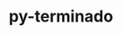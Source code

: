 ---
title: "py-terminado"
layout: cache
categories: [package, develop]
meta: {"compilers": ["none"], "num_specs": 43, "num_specs_by_stack": {"data-vis-sdk": 9, "e4s": 16, "e4s-neoverse-v2": 18, "root": 43}, "oss": ["ubuntu20.04", "ubuntu22.04"], "platforms": ["linux"], "stacks": ["data-vis-sdk", "e4s", "e4s-neoverse-v2", "root"], "targets": ["neoverse_v2", "x86_64_v3"], "versions": ["0.17.1"]}
spec_details: [{"compiler": "none", "hash": "2jpo4rlg2agrqvvx5vp7en4yaothruye", "os": "ubuntu22.04", "platform": "linux", "size": "-", "stacks": ["e4s-neoverse-v2", "root"], "target": "neoverse_v2", "variants": ["build_system=python_pip"], "versions": ["0.17.1"]}, {"compiler": "none", "hash": "2mlf3pixzrwe5knr77jkvgom76kdtdpf", "os": "ubuntu22.04", "platform": "linux", "size": "-", "stacks": ["e4s-neoverse-v2", "root"], "target": "neoverse_v2", "variants": ["build_system=python_pip"], "versions": ["0.17.1"]}, {"compiler": "none", "hash": "3kxrhtsyvzc6fii67cqig4j5bdefm2ci", "os": "ubuntu20.04", "platform": "linux", "size": "-", "stacks": ["data-vis-sdk", "root"], "target": "x86_64_v3", "variants": ["build_system=python_pip"], "versions": ["0.17.1"]}, {"compiler": "none", "hash": "4jdl6p3lyf4ytav3t4b2t7cxew6zxjtq", "os": "ubuntu22.04", "platform": "linux", "size": "-", "stacks": ["e4s-neoverse-v2", "root"], "target": "neoverse_v2", "variants": ["build_system=python_pip"], "versions": ["0.17.1"]}, {"compiler": "none", "hash": "4p53pgip5md2yxjnwjl2cbst3c5kpbre", "os": "ubuntu22.04", "platform": "linux", "size": "-", "stacks": ["e4s", "root"], "target": "x86_64_v3", "variants": ["build_system=python_pip"], "versions": ["0.17.1"]}, {"compiler": "none", "hash": "5oiana2ulpkffbcuamlwy6yyo3w5nu5p", "os": "ubuntu22.04", "platform": "linux", "size": "-", "stacks": ["e4s", "root"], "target": "x86_64_v3", "variants": ["build_system=python_pip"], "versions": ["0.17.1"]}, {"compiler": "none", "hash": "63m7nkmbgn5ahfifqxf3n553wea74jux", "os": "ubuntu22.04", "platform": "linux", "size": "-", "stacks": ["e4s-neoverse-v2", "root"], "target": "neoverse_v2", "variants": ["build_system=python_pip"], "versions": ["0.17.1"]}, {"compiler": "none", "hash": "7p47exp52wau4iwju7chj33t6sy2g2zq", "os": "ubuntu20.04", "platform": "linux", "size": "-", "stacks": ["data-vis-sdk", "root"], "target": "x86_64_v3", "variants": ["build_system=python_pip"], "versions": ["0.17.1"]}, {"compiler": "none", "hash": "boypwrlufu2wkvg77hqo4auiqmy5ult3", "os": "ubuntu22.04", "platform": "linux", "size": "-", "stacks": ["e4s", "root"], "target": "x86_64_v3", "variants": ["build_system=python_pip"], "versions": ["0.17.1"]}, {"compiler": "none", "hash": "c6wmhwsoflufkourjszlguj3c26qtk6r", "os": "ubuntu22.04", "platform": "linux", "size": "-", "stacks": ["e4s", "root"], "target": "x86_64_v3", "variants": ["build_system=python_pip"], "versions": ["0.17.1"]}, {"compiler": "none", "hash": "cq5xrvtsndz62hclz6likmrmrfutpvac", "os": "ubuntu22.04", "platform": "linux", "size": "-", "stacks": ["e4s", "root"], "target": "x86_64_v3", "variants": ["build_system=python_pip"], "versions": ["0.17.1"]}, {"compiler": "none", "hash": "cyoolzoi7ruig6bfvoj7ecec5nkaoc73", "os": "ubuntu22.04", "platform": "linux", "size": "-", "stacks": ["e4s", "root"], "target": "x86_64_v3", "variants": ["build_system=python_pip"], "versions": ["0.17.1"]}, {"compiler": "none", "hash": "e7tx2oiheldeiu53qrmzzfcbrdcgqsbd", "os": "ubuntu22.04", "platform": "linux", "size": "-", "stacks": ["e4s-neoverse-v2", "root"], "target": "neoverse_v2", "variants": ["build_system=python_pip"], "versions": ["0.17.1"]}, {"compiler": "none", "hash": "gnxxj26unnxjim7ylj2gqzlm7x5ifeb4", "os": "ubuntu22.04", "platform": "linux", "size": "-", "stacks": ["e4s-neoverse-v2", "root"], "target": "neoverse_v2", "variants": ["build_system=python_pip"], "versions": ["0.17.1"]}, {"compiler": "none", "hash": "gxywawekdw2imc4pqlsecibnc2icu7hs", "os": "ubuntu22.04", "platform": "linux", "size": "-", "stacks": ["e4s", "root"], "target": "x86_64_v3", "variants": ["build_system=python_pip"], "versions": ["0.17.1"]}, {"compiler": "none", "hash": "homah3e4tqx5yi4vdbz2r6rq4bf4pqzx", "os": "ubuntu22.04", "platform": "linux", "size": "-", "stacks": ["e4s-neoverse-v2", "root"], "target": "neoverse_v2", "variants": ["build_system=python_pip"], "versions": ["0.17.1"]}, {"compiler": "none", "hash": "huv3w6np5kgphchw56warhiaihuyyuda", "os": "ubuntu22.04", "platform": "linux", "size": "-", "stacks": ["e4s", "root"], "target": "x86_64_v3", "variants": ["build_system=python_pip"], "versions": ["0.17.1"]}, {"compiler": "none", "hash": "ionvlkeycka2mbqnmwkelbh6zsm2ge75", "os": "ubuntu22.04", "platform": "linux", "size": "-", "stacks": ["e4s", "root"], "target": "x86_64_v3", "variants": ["build_system=python_pip"], "versions": ["0.17.1"]}, {"compiler": "none", "hash": "ixzq665d4rb22aizoawg26btuov3mtyi", "os": "ubuntu20.04", "platform": "linux", "size": "-", "stacks": ["data-vis-sdk", "root"], "target": "x86_64_v3", "variants": ["build_system=python_pip"], "versions": ["0.17.1"]}, {"compiler": "none", "hash": "j6kifouookzhhrnow6kxobzew2tyf5dl", "os": "ubuntu22.04", "platform": "linux", "size": "-", "stacks": ["e4s-neoverse-v2", "root"], "target": "neoverse_v2", "variants": ["build_system=python_pip"], "versions": ["0.17.1"]}, {"compiler": "none", "hash": "jcpwb3fd2u3a6wokrv3rlxxaztihyvq6", "os": "ubuntu20.04", "platform": "linux", "size": "-", "stacks": ["data-vis-sdk", "root"], "target": "x86_64_v3", "variants": ["build_system=python_pip"], "versions": ["0.17.1"]}, {"compiler": "none", "hash": "jvdh5cmca7vlunewibmws4xtmpctxqxy", "os": "ubuntu22.04", "platform": "linux", "size": "-", "stacks": ["e4s", "root"], "target": "x86_64_v3", "variants": ["build_system=python_pip"], "versions": ["0.17.1"]}, {"compiler": "none", "hash": "koe44by47cgjsvft2tkuuyombxyek64e", "os": "ubuntu20.04", "platform": "linux", "size": "-", "stacks": ["data-vis-sdk", "root"], "target": "x86_64_v3", "variants": ["build_system=python_pip"], "versions": ["0.17.1"]}, {"compiler": "none", "hash": "lcgmgvfuowvb7i6pgkrdlvyiadum3e2h", "os": "ubuntu22.04", "platform": "linux", "size": "-", "stacks": ["e4s", "root"], "target": "x86_64_v3", "variants": ["build_system=python_pip"], "versions": ["0.17.1"]}, {"compiler": "none", "hash": "n6hff347sgindlyudxwcmq4sgasfozl3", "os": "ubuntu22.04", "platform": "linux", "size": "-", "stacks": ["e4s", "root"], "target": "x86_64_v3", "variants": ["build_system=python_pip"], "versions": ["0.17.1"]}, {"compiler": "none", "hash": "ncdscxjs6jftipodh5gjz6a6ny54ry7t", "os": "ubuntu22.04", "platform": "linux", "size": "-", "stacks": ["e4s", "root"], "target": "x86_64_v3", "variants": ["build_system=python_pip"], "versions": ["0.17.1"]}, {"compiler": "none", "hash": "niajk3lu4hbyva4g5slntgi5xp23wfcd", "os": "ubuntu20.04", "platform": "linux", "size": "-", "stacks": ["data-vis-sdk", "root"], "target": "x86_64_v3", "variants": ["build_system=python_pip"], "versions": ["0.17.1"]}, {"compiler": "none", "hash": "nyv7bvpubovife7bvbhwd5mfqlmwrnlg", "os": "ubuntu22.04", "platform": "linux", "size": "-", "stacks": ["e4s-neoverse-v2", "root"], "target": "neoverse_v2", "variants": ["build_system=python_pip"], "versions": ["0.17.1"]}, {"compiler": "none", "hash": "o4edudc5ez6cguej6az7nswpxmzpjdvg", "os": "ubuntu22.04", "platform": "linux", "size": "-", "stacks": ["e4s-neoverse-v2", "root"], "target": "neoverse_v2", "variants": ["build_system=python_pip"], "versions": ["0.17.1"]}, {"compiler": "none", "hash": "oipjg76pbdaiuu3kqdiwjph573b6srnt", "os": "ubuntu22.04", "platform": "linux", "size": "-", "stacks": ["e4s-neoverse-v2", "root"], "target": "neoverse_v2", "variants": ["build_system=python_pip"], "versions": ["0.17.1"]}, {"compiler": "none", "hash": "okocr43t3afyqmycxn5uygx43yfydzqz", "os": "ubuntu22.04", "platform": "linux", "size": "-", "stacks": ["e4s", "root"], "target": "x86_64_v3", "variants": ["build_system=python_pip"], "versions": ["0.17.1"]}, {"compiler": "none", "hash": "qyfhgpqk3kujuuxqegozd2fhrrtuokhh", "os": "ubuntu22.04", "platform": "linux", "size": "-", "stacks": ["e4s-neoverse-v2", "root"], "target": "neoverse_v2", "variants": ["build_system=python_pip"], "versions": ["0.17.1"]}, {"compiler": "none", "hash": "r4p4zkzkmm4wbllpnmabdp42r53dhkp6", "os": "ubuntu20.04", "platform": "linux", "size": "-", "stacks": ["data-vis-sdk", "root"], "target": "x86_64_v3", "variants": ["build_system=python_pip"], "versions": ["0.17.1"]}, {"compiler": "none", "hash": "sepuwgrsqkun7ylwvvdikt7n2jwprnan", "os": "ubuntu22.04", "platform": "linux", "size": "-", "stacks": ["e4s-neoverse-v2", "root"], "target": "neoverse_v2", "variants": ["build_system=python_pip"], "versions": ["0.17.1"]}, {"compiler": "none", "hash": "tmdjh4papz2egbe7bnkxpkuuqijqybvv", "os": "ubuntu22.04", "platform": "linux", "size": "-", "stacks": ["e4s", "root"], "target": "x86_64_v3", "variants": ["build_system=python_pip"], "versions": ["0.17.1"]}, {"compiler": "none", "hash": "tu64pfqjwbg4p4er2okmhyox654a655l", "os": "ubuntu22.04", "platform": "linux", "size": "-", "stacks": ["e4s", "root"], "target": "x86_64_v3", "variants": ["build_system=python_pip"], "versions": ["0.17.1"]}, {"compiler": "none", "hash": "vcycl2dxhkpdauvmgq7zhksyxbqxv4jk", "os": "ubuntu20.04", "platform": "linux", "size": "-", "stacks": ["data-vis-sdk", "root"], "target": "x86_64_v3", "variants": ["build_system=python_pip"], "versions": ["0.17.1"]}, {"compiler": "none", "hash": "wbdtaq4prfo2golfhmgzr55xtmzmolkt", "os": "ubuntu22.04", "platform": "linux", "size": "-", "stacks": ["e4s-neoverse-v2", "root"], "target": "neoverse_v2", "variants": ["build_system=python_pip"], "versions": ["0.17.1"]}, {"compiler": "none", "hash": "wwkbfgjnbbspg4yq2gvparrwx5zao4ty", "os": "ubuntu22.04", "platform": "linux", "size": "-", "stacks": ["e4s-neoverse-v2", "root"], "target": "neoverse_v2", "variants": ["build_system=python_pip"], "versions": ["0.17.1"]}, {"compiler": "none", "hash": "x74hdi5eworr5qudhyk2d5fbz3k6uoam", "os": "ubuntu22.04", "platform": "linux", "size": "-", "stacks": ["e4s-neoverse-v2", "root"], "target": "neoverse_v2", "variants": ["build_system=python_pip"], "versions": ["0.17.1"]}, {"compiler": "none", "hash": "xk54nyjn4tprap6iubtikam42y2ymmvq", "os": "ubuntu22.04", "platform": "linux", "size": "-", "stacks": ["e4s-neoverse-v2", "root"], "target": "neoverse_v2", "variants": ["build_system=python_pip"], "versions": ["0.17.1"]}, {"compiler": "none", "hash": "yqzxl7a5eoosjssrpsemex4ngatqeys2", "os": "ubuntu22.04", "platform": "linux", "size": "-", "stacks": ["e4s-neoverse-v2", "root"], "target": "neoverse_v2", "variants": ["build_system=python_pip"], "versions": ["0.17.1"]}, {"compiler": "none", "hash": "z56pxwprdl4jxlbxhvboizrcekzqazqz", "os": "ubuntu20.04", "platform": "linux", "size": "-", "stacks": ["data-vis-sdk", "root"], "target": "x86_64_v3", "variants": ["build_system=python_pip"], "versions": ["0.17.1"]}]
---